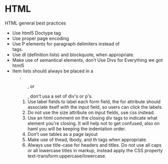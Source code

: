 HTML
========

HTML general best practices

* Use html5 Doctype tag
* Use proper page encoding
* Use P elements for paragraph delimiters instead of <br> tags.
* Use dl (definition lists) and blockquote, when appropriate.
* Make use of semantical elements, don’t Use Divs for Everything we got html5
* Item lists should always be placed in a <ul>, <ol>, or <dl>, don't usa a set of div's or p's.
* Use label fields to label each form field, the for attribute should associate itself with the input field, so users can click the labels.
* Do not use the size attribute on input fields, use css instead.
* Use an html comment on the closing div tags to indicate what element you're closing. It will help not to get confused, also on haml you will be keeping the indentation order.
* Don't use tables as a page layout
* Make use of thead, tbody, and th tags when appropriate.
* Always use title-case for headers and titles. Do not use all caps or all lowercase titles in markup, instead apply the CSS property text-transform:uppercase/lowercase.